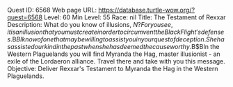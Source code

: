 Quest ID: 6568
Web page URL: https://database.turtle-wow.org/?quest=6568
Level: 60
Min Level: 55
Race: nil
Title: The Testament of Rexxar
Description: What do you know of illusions, $N? For you see, it is an illusion that you must create in order to circumvent the Black Flight's defenses.$B$BI know of one that may be willing to assist you in your quest of deception. She has assisted our kind in the past when she has deemed the cause worthy.$B$BIn the Western Plaguelands you will find Myranda the Hag, master illusionist - an exile of the Lordaeron alliance. Travel there and take with you this message.
Objective: Deliver Rexxar's Testament to Myranda the Hag in the Western Plaguelands.
